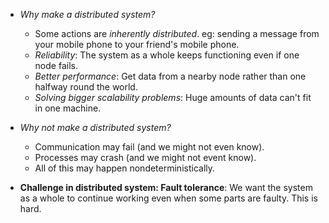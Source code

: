 * *Why make a distributed system?*
    * Some actions are *inherently distributed*. eg: sending a message from your mobile phone to your friend's mobile phone.
    * *Reliability*: The system as a whole keeps functioning even if one node fails.
    * *Better performance*: Get data from a nearby node rather than one halfway round the world.
    * *Solving bigger scalability problems*: Huge amounts of data can't fit in one machine.

* *Why not make a distributed system?*
    * Communication may fail (and we might not even know).
    * Processes may crash (and we might not event know).
    * All of this may happen nondeterministically.

* **Challenge in distributed system: Fault tolerance**: We want the system as a whole to continue working even when some parts are faulty. This is hard.
